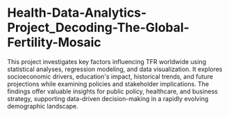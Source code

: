 # Health-Data-Analytics-Project_Decoding-The-Global-Fertility-Mosaic
This project investigates key factors influencing TFR worldwide using statistical analyses, regression modeling, and data visualization. It explores socioeconomic drivers, education's impact, historical trends, and future projections while examining policies and stakeholder implications. The findings offer valuable insights for public policy, healthcare, and business strategy, supporting data-driven decision-making in a rapidly evolving demographic landscape.
